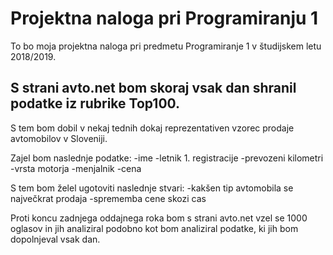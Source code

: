 ﻿# Projektna naloga pri Programiranju 1
To bo moja projektna naloga pri predmetu Programiranje 1 v študijskem letu 2018/2019.

## S strani avto.net bom skoraj vsak dan shranil podatke iz rubrike Top100.
S tem bom dobil v nekaj tednih dokaj reprezentativen vzorec prodaje avtomobilov v Sloveniji.

Zajel bom naslednje podatke:
-ime
-letnik 1. registracije
-prevozeni kilometri
-vrsta motorja
-menjalnik
-cena

S tem bom želel ugotoviti naslednje stvari:
-kakšen tip avtomobila se največkrat prodaja
-sprememba cene skozi cas

Proti koncu zadnjega oddajnega roka bom s strani avto.net vzel se 1000 oglasov in jih analiziral podobno kot bom analiziral podatke,
ki jih bom dopolnjeval vsak dan.